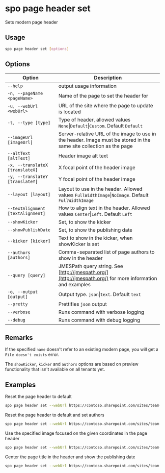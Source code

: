 # spo page header set

Sets modern page header

## Usage

```sh
spo page header set [options]
```

## Options

Option|Description
------|-----------
`--help`|output usage information
`-n, --pageName <pageName>`|Name of the page to set the header for
`-u, --webUrl <webUrl>`|URL of the site where the page to update is located
`-t, --type [type]`|Type of header, allowed values `None`&#x7c;`Default`&#x7c;`Custom`. Default `Default`
`--imageUrl [imageUrl]`|Server-relative URL of the image to use in the header. Image must be stored in the same site collection as the page
`--altText [altText]`|Header image alt text
`-x, --translateX [translateX]`|X focal point of the header image
`-y, --translateY [translateY]`|Y focal point of the header image
`--layout [layout]`|Layout to use in the header. Allowed values `FullWidthImage`&#x7c;`NoImage`. Default `FullWidthImage`
`--textAlignment [textAlignment]`|How to align text in the header. Allowed values `Center`&#x7c;`Left`. Default `Left`
`--showKicker`|Set, to show the kicker
`--showPublishDate`|Set, to show the publishing date
`--kicker [kicker]`|Text to show in the kicker, when showKicker is set
`--authors [authors]`|Comma-separated list of page authors to show in the header
`--query [query]`|JMESPath query string. See [http://jmespath.org/](http://jmespath.org/) for more information and examples
`-o, --output [output]`|Output type. `json`&#x7c;`text`. Default `text`
`--pretty`|Prettifies `json` output
`--verbose`|Runs command with verbose logging
`--debug`|Runs command with debug logging

## Remarks

If the specified `name` doesn't refer to an existing modern page, you will get a `File doesn't exists` error.

The `showKicker`, `kicker` and `authors` options are based on preview functionality that isn't available on all tenants yet.

## Examples

Reset the page header to default

```sh
spo page header set --webUrl https://contoso.sharepoint.com/sites/team-a --pageName home.aspx
```

Reset the page header to default and set authors

```sh
spo page header set --webUrl https://contoso.sharepoint.com/sites/team-a --pageName home.aspx --authors "steve@contoso.com, bob@contoso.com"
```

Use the specified image focused on the given coordinates in the page header

```sh
spo page header set --webUrl https://contoso.sharepoint.com/sites/team-a --pageName home.aspx --type Custom --imageUrl /sites/team-a/SiteAssets/hero.jpg --altText 'Sunset over the ocean' --translateX 42.3837520042758 --translateY 56.4285714285714
```

Center the page title in the header and show the publishing date

```sh
spo page header set --webUrl https://contoso.sharepoint.com/sites/team-a --pageName home.aspx --textAlignment Center --showPublishDate
```

